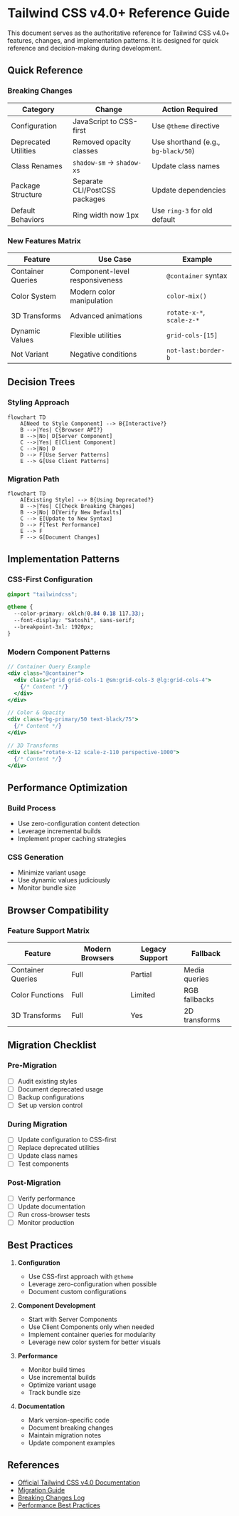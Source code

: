 # Tailwind CSS v4.0+ Reference Guide

This document serves as the authoritative reference for Tailwind CSS v4.0+ features, changes, and implementation patterns. It is designed for quick reference and decision-making during development.

## Quick Reference

### Breaking Changes

| Category | Change | Action Required |
|----------|--------|-----------------|
| Configuration | JavaScript to CSS-first | Use `@theme` directive |
| Deprecated Utilities | Removed opacity classes | Use shorthand (e.g., `bg-black/50`) |
| Class Renames | `shadow-sm` → `shadow-xs` | Update class names |
| Package Structure | Separate CLI/PostCSS packages | Update dependencies |
| Default Behaviors | Ring width now 1px | Use `ring-3` for old default |

### New Features Matrix

| Feature | Use Case | Example |
|---------|----------|---------|
| Container Queries | Component-level responsiveness | `@container` syntax |
| Color System | Modern color manipulation | `color-mix()` |
| 3D Transforms | Advanced animations | `rotate-x-*`, `scale-z-*` |
| Dynamic Values | Flexible utilities | `grid-cols-[15]` |
| Not Variant | Negative conditions | `not-last:border-b` |

## Decision Trees

### Styling Approach

```mermaid
flowchart TD
    A[Need to Style Component] --> B{Interactive?}
    B -->|Yes| C{Browser API?}
    B -->|No| D[Server Component]
    C -->|Yes| E[Client Component]
    C -->|No| D
    D --> F[Use Server Patterns]
    E --> G[Use Client Patterns]
```

### Migration Path

```mermaid
flowchart TD
    A[Existing Style] --> B{Using Deprecated?}
    B -->|Yes| C[Check Breaking Changes]
    B -->|No| D[Verify New Defaults]
    C --> E[Update to New Syntax]
    D --> F[Test Performance]
    E --> F
    F --> G[Document Changes]
```

## Implementation Patterns

### CSS-First Configuration

```css
@import "tailwindcss";

@theme {
  --color-primary: oklch(0.84 0.18 117.33);
  --font-display: "Satoshi", sans-serif;
  --breakpoint-3xl: 1920px;
}
```

### Modern Component Patterns

```jsx
// Container Query Example
<div class="@container">
  <div class="grid grid-cols-1 @sm:grid-cols-3 @lg:grid-cols-4">
    {/* Content */}
  </div>
</div>

// Color & Opacity
<div class="bg-primary/50 text-black/75">
  {/* Content */}
</div>

// 3D Transforms
<div class="rotate-x-12 scale-z-110 perspective-1000">
  {/* Content */}
</div>
```

## Performance Optimization

### Build Process

- Use zero-configuration content detection
- Leverage incremental builds
- Implement proper caching strategies

### CSS Generation

- Minimize variant usage
- Use dynamic values judiciously
- Monitor bundle size

## Browser Compatibility

### Feature Support Matrix

| Feature | Modern Browsers | Legacy Support | Fallback |
|---------|----------------|----------------|----------|
| Container Queries | Full | Partial | Media queries |
| Color Functions | Full | Limited | RGB fallbacks |
| 3D Transforms | Full | Yes | 2D transforms |

## Migration Checklist

### Pre-Migration

- [ ] Audit existing styles
- [ ] Document deprecated usage
- [ ] Backup configurations
- [ ] Set up version control

### During Migration

- [ ] Update configuration to CSS-first
- [ ] Replace deprecated utilities
- [ ] Update class names
- [ ] Test components

### Post-Migration

- [ ] Verify performance
- [ ] Update documentation
- [ ] Run cross-browser tests
- [ ] Monitor production

## Best Practices

1. **Configuration**
   - Use CSS-first approach with `@theme`
   - Leverage zero-configuration when possible
   - Document custom configurations

2. **Component Development**
   - Start with Server Components
   - Use Client Components only when needed
   - Implement container queries for modularity
   - Leverage new color system for better visuals

3. **Performance**
   - Monitor build times
   - Use incremental builds
   - Optimize variant usage
   - Track bundle size

4. **Documentation**
   - Mark version-specific code
   - Document breaking changes
   - Maintain migration notes
   - Update component examples

## References

- [Official Tailwind CSS v4.0 Documentation](#)
- [Migration Guide](#)
- [Breaking Changes Log](#)
- [Performance Best Practices](#)
